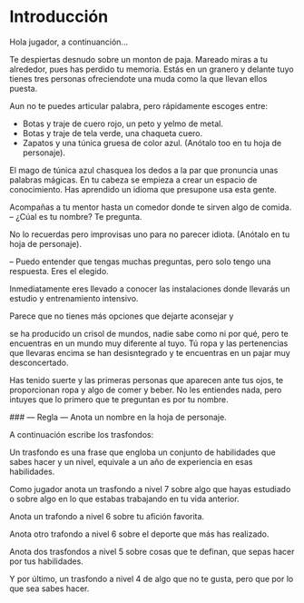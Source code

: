 
Introducción
============

Hola jugador, a continuanción...

Te despiertas desnudo sobre un monton de paja. Mareado miras a tu alrededor, pues has perdido tu memoria. Estás en un granero y delante tuyo tienes tres personas ofreciendote una muda como la que llevan ellos puesta.

Aun no te puedes articular palabra, pero rápidamente escoges entre:
- Botas y traje de cuero rojo, un peto y yelmo de metal.
- Botas y traje de tela verde, una chaqueta cuero.
- Zapatos y una túnica gruesa de color azul.
(Anótalo too en tu hoja de personaje).

El mago de túnica azul chasquea los dedos a la par que pronuncia unas palabras mágicas. En tu cabeza se empieza a crear un espacio de conocimiento. Has aprendido un idioma que presupone usa esta gente.

Acompañas a tu mentor hasta un comedor donde te sirven algo de comida. – ¿Cúal es tu nombre? Te pregunta.

No lo recuerdas pero improvisas uno para no parecer idiota. (Anótalo en tu hoja de personaje).

– Puedo entender que tengas muchas preguntas, pero solo tengo una respuesta. Eres el elegido.

Inmediatamente eres llevado a conocer las instalaciones donde llevarás un estudio y entrenamiento intensivo.

Parece que no tienes más opciones que dejarte aconsejar y 

se ha producido un crisol de mundos, nadie sabe como ni por qué, pero te encuentras en un mundo muy diferente al tuyo. Tú ropa y las pertenencias que llevaras encima se han desisntegrado y te encuentras en un pajar muy desconcertado.

Has tenido suerte y las primeras personas que aparecen ante tus ojos, te proporcionan ropa y algo de comer y beber. No les entiendes nada, pero intuyes que lo primero que te preguntan es por tu nombre.

### — Regla —
Anota un nombre en la hoja de personaje.

A continuación escribe los trasfondos:

Un trasfondo es una frase que engloba un conjunto de habilidades que sabes hacer y un nivel, equivale a un año de experiencia en esas habilidades.

Como jugador anota un trasfondo a nivel 7 sobre algo que hayas estudiado o sobre algo en lo que estabas trabajando en tu vida anterior.

Anota un trafondo a nivel 6 sobre tu afición favorita.

Anota otro trafondo a nivel 6 sobre el deporte que más has realizado.

Anota dos trasfondos a nivel 5 sobre cosas que te definan, que sepas hacer por tus habilidades.

Y por último, un trasfondo a nivel 4 de algo que no te gusta, pero que por lo que sea sabes hacer.
